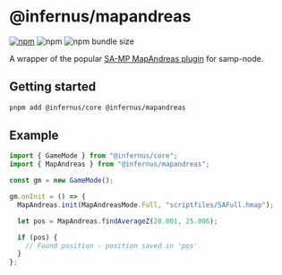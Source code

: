 # @infernus/mapandreas

[![npm](https://img.shields.io/npm/v/@infernus/mapandreas)](https://www.npmjs.com/package/@infernus/mapandreas) ![npm](https://img.shields.io/npm/dy/@infernus/mapandreas) ![npm bundle size](https://img.shields.io/bundlephobia/minzip/@infernus/mapandreas)

A wrapper of the popular [SA-MP MapAndreas plugin](https://github.com/philip1337/samp-plugin-mapandreas) for samp-node.

## Getting started

```sh
pnpm add @infernus/core @infernus/mapandreas
```

## Example

```ts
import { GameMode } from "@infernus/core";
import { MapAndreas } from "@infernus/mapandreas";

const gm = new GameMode();

gm.onInit = () => {
  MapAndreas.init(MapAndreasMode.Full, "scriptfiles/SAFull.hmap");

  let pos = MapAndreas.findAverageZ(20.001, 25.006);

  if (pos) {
    // Found position - position saved in 'pos'
  }
};
```

